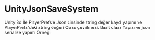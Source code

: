 # UnityJsonSaveSystem
Unity 3d İle PlayerPrefs'e Json cinsinde string değer kaydı yapımı ve PlayerPrefs'deki string değeri Class çevrilmesi.
Basit class Yapısı ve json serialize yapımı Örneği .
